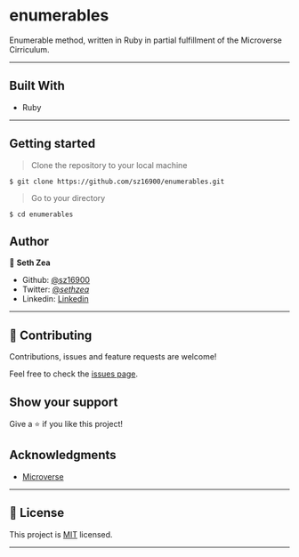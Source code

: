 # enumerables
Enumerable method, written in Ruby in partial fulfillment of the Microverse Cirriculum.

---

## Built With

- Ruby

---

## Getting started

> Clone the repository to your local machine

```
$ git clone https://github.com/sz16900/enumerables.git
```

> Go to your directory

```
$ cd enumerables
```

## Author

👤 **Seth Zea**

- Github: [@sz16900](https://github.com/sz16900)
- Twitter: [@_sethzea_](https://twitter.com/_sethzea_)
- Linkedin: [Linkedin](https://www.linkedin.com/in/seth-zea/)

---

## 🤝 Contributing

Contributions, issues and feature requests are welcome!

Feel free to check the [issues page](issues/).

## Show your support

Give a ⭐️ if you like this project!

## Acknowledgments

- [Microverse](https://microverse.org)

---

## 📝 License

This project is [MIT](/LICENSE) licensed.

---
